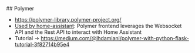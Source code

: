 ## Polymer
* https://polymer-library.polymer-project.org/
* [Used by home-assistant](https://developers.home-assistant.io/docs/en/frontend_index.html): Polymer frontend leverages the Websocket API and the Rest API to interact with Home Assistant
* Tutorial -> https://medium.com/@lhdamiani/polymer-with-python-flask-tutorial-3f82714b95e4